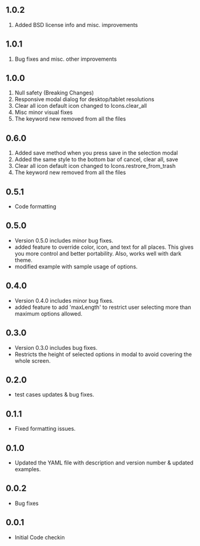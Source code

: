 ## 1.0.2

1. Added BSD license info and misc. improvements 

## 1.0.1

1. Bug fixes and misc. other improvements

## 1.0.0

1. Null safety (Breaking Changes)
2. Responsive modal dialog for desktop/tablet resolutions
3. Clear all icon default icon changed to Icons.clear_all
4. Misc minor visual fixes
5. The keyword new removed from all the files

## 0.6.0

1. Added save method when you press save in the selection modal
2. Added the same style to the bottom bar of cancel, clear all, save
3. Clear all icon default icon changed to Icons.restrore_from_trash
4. The keyword new removed from all the files

## 0.5.1

- Code formatting

## 0.5.0

- Version 0.5.0 includes minor bug fixes.
- added feature to override color, icon, and text for all places. This gives you more control and better portability. Also, works well with dark theme.
- modified example with sample usage of options.

## 0.4.0

- Version 0.4.0 includes minor bug fixes.
- added feature to add 'maxLength' to restrict user selecting more than maximum options allowed.

## 0.3.0

- Version 0.3.0 includes bug fixes.
- Restricts the height of selected options in modal to avoid covering the whole screen.

## 0.2.0

- test cases updates & bug fixes.

## 0.1.1

- Fixed formatting issues.

## 0.1.0

- Updated the YAML file with description and version number & updated examples.

## 0.0.2

- Bug fixes

## 0.0.1

- Initial Code checkin
